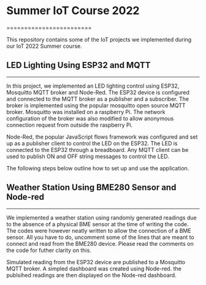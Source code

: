 # Summer IoT Course 2022
========================

This repository contains some of the IoT projects we implemented during our IoT 2022 Summer course.

## LED Lighting Using ESP32 and MQTT
-----------------------------------
In this project, we implemented an LED lighting control using ESP32, Mosquitto MQTT broker and Node-Red. The ESP32 device is configured and connected 
to the MQTT broker as a publisher and a subscriber. The broker is implemented using the popular mosquitto open source MQTT broker. Mosquitto was installed 
on a raspberry Pi. The network configuration of the broker was also modified to allow anonymous connection request from outside the raspberry Pi.

Node-Red, the popular JavaScript flows framework was configured and set up as a publisher client to control the LED on the ESP32. The LED is 
connected to the ESP32 through a breadboard. Any MQTT client can be used to publish ON and OFF string messages to control the LED.

The following steps below outline how to set up and use the application.

## Weather Station Using BME280 Sensor and Node-red 
---------------------------------------------------
We implemented a weather station using randomly generated readings due to the absence of a physical BME sensor at the time of writing the code. The codes were however neatly written to allow the connection of a BME sensor. All you have to do, uncomment some of the lines that are meant to connect and read from the BME280 device. Please read the comments on the code for futher clarity on this.

Simulated reading from the ESP32 device are published to a Mosquitto MQTT broker. A simpled dashboard was created using Node-red. the publsihed readings are then displayed on the Node-red dashboard.
